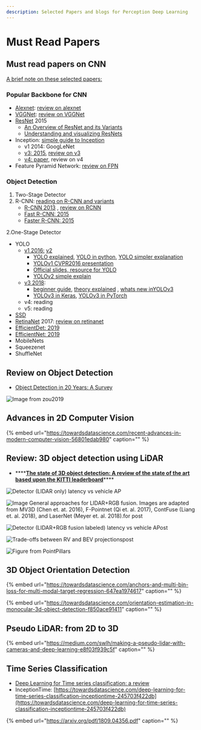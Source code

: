 ```yaml
---
description: Selected Papers and blogs for Perception Deep Learning
---
```


# Must Read Papers

## Must read papers on CNN

[A brief note on these selected papers: ](https://docs.google.com/document/d/1oTWU1kJXEOEvWUgKN878kvx3wSvjzk9aVXTUyABxDhM/edit?usp=sharing)

### Popular Backbone for CNN

* [Alexnet](https://papers.nips.cc/paper/4824-imagenet-classification-with-deep-convolutional-neural-networks.pdf):  [review on alexnet](https://medium.com/coinmonks/paper-review-of-alexnet-caffenet-winner-in-ilsvrc-2012-image-classification-b93598314160)
* [VGGNet](https://arxiv.org/pdf/1409.1556):  [review on VGGNet](https://medium.com/coinmonks/paper-review-of-vggnet-1st-runner-up-of-ilsvlc-2014-image-classification-d02355543a11)
* [ResNet](https://www.cv-foundation.org/openaccess/content_cvpr_2016/papers/He_Deep_Residual_Learning_CVPR_2016_paper.pdf) 2015
  * [An Overview of ResNet and its Variants](https://towardsdatascience.com/an-overview-of-resnet-and-its-variants-5281e2f56035)
  * [Understanding and visualizing ResNets](https://towardsdatascience.com/understanding-and-visualizing-resnets-442284831be8)
* Inception:  [ simple guide to Inception](https://towardsdatascience.com/a-simple-guide-to-the-versions-of-the-inception-network-7fc52b863202)
  * v1 2014: GoogLeNet 
  * [v3: 2015,](https://www.cv-foundation.org/openaccess/content_cvpr_2016/papers/Szegedy_Rethinking_the_Inception_CVPR_2016_paper.pdf)   [review on v3](https://medium.com/@sh.tsang/review-inception-v3-1st-runner-up-image-classification-in-ilsvrc-2015-17915421f77c)
  * [v4: paper,](https://www.aaai.org/ocs/index.php/AAAI/AAAI17/paper/download/14806/14311)  review on v4
* Feature Pyramid Network:  [review on FPN ](https://towardsdatascience.com/review-fpn-feature-pyramid-network-object-detection-262fc7482610)

### Object Detection

1. Two-Stage Detector
2. R-CNN: [reading on R-CNN and variants](https://towardsdatascience.com/r-cnn-fast-r-cnn-faster-r-cnn-yolo-object-detection-algorithms-36d53571365e)
   * [R-CNN 2013](http://islab.ulsan.ac.kr/files/announcement/513/rcnn_pami.pdf) ,  [review on RCNN](https://medium.com/coinmonks/review-r-cnn-object-detection-b476aba290d1)
   * [Fast R-CNN: 2015](https://arxiv.org/abs/1504.08083)
   * [Faster R-CNN: 2015](https://arxiv.org/abs/1506.01497)

2.One-Stage Detector

* YOLO
  * [v1 2016:](https://arxiv.org/pdf/1506.02640v5.pdf)  [v2](https://arxiv.org/abs/1612.08242)
    * [YOLO explained](https://towardsdatascience.com/yolo-you-only-look-once-real-time-object-detection-explained-492dc9230006), [ YOLO in python](https://github.com/Garima13a/YOLO-Object-Detection), [YOLO simpler explanation](https://towardsdatascience.com/computer-vision-a-journey-from-cnn-to-mask-r-cnn-and-yolo-part-2-b0b9e67762b1)
    * [YOLOv1 CVPR2016 presentation](https://www.youtube.com/watch?v=NM6lrxy0bxs&feature=youtu.be&list=PLrrmP4uhN47Y-hWs7DVfCmLwUACRigYyT) 
    * [Official slides, resource for YOLO ](https://pjreddie.com/publications/)
    * [YOLOv2 simple explain](http://christopher5106.github.io/object/detectors/2017/08/10/bounding-box-object-detectors-understanding-yolo.html)
  * [v3 2018](https://arxiv.org/pdf/1804.02767.pdf): 
    * [beginner guide](https://towardsdatascience.com/dive-really-deep-into-yolo-v3-a-beginners-guide-9e3d2666280e),  [theory explained](https://medium.com/analytics-vidhya/yolo-v3-theory-explained-33100f6d193) , [whats new inYOLOv3](https://towardsdatascience.com/yolo-v3-object-detection-53fb7d3bfe6b)
    * [YOLOv3 in Keras](https://towardsdatascience.com/object-detection-using-yolov3-using-keras-80bf35e61ce1), [YOLOv3 in PyTorch](https://blog.paperspace.com/how-to-implement-a-yolo-object-detector-in-pytorch/)
  * v4: reading
  * v5: reading
* [SSD](https://arxiv.org/abs/1512.02325)
* [RetinaNet](https://arxiv.org/abs/1708.02002) 2017:  [review on retinanet](https://towardsdatascience.com/review-retinanet-focal-loss-object-detection-38fba6afabe4)
* [EfficientDet: 2019](https://arxiv.org/abs/1911.09070)
* [EfficientNet: 2019](https://arxiv.org/abs/1905.11946)
* MobileNets
* Squeezenet
* ShuffleNet

## Review on Object Detection

* [Object Detection in 20 Years: A Survey](https://arxiv.org/pdf/1905.05055)

![Image from zou2019](https://lh4.googleusercontent.com/XxgASA7WjkiCqsEW-EqXrUaRDNYEyKBkAemKtv4e9rS3AtzVIJBEgysN9in3lpdtLjzXeh5dzkkaYy6DWnWXCvEtjHFOEvaGzxUUrpzpl-NkwcsE32nMWmgBG2uSZFMzBdjWD40Z)

## Advances in 2D Computer Vision

{% embed url="https://towardsdatascience.com/recent-advances-in-modern-computer-vision-56801edab980" caption="" %}

## Review: 3D object detection using LiDAR

* \*\*\*\*[**The state of 3D object detection: A review of the state of the art based upon the KITTI leaderboard**](https://towardsdatascience.com/the-state-of-3d-object-detection-f65a385f67a8)\*\*\*\*

![Detector \(LIDAR only\) latency vs vehicle AP](https://miro.medium.com/max/951/1*YtBWthQWmq5bqOytEl51NQ.png)

![Image General approaches for LIDAR+RGB fusion. Images are adapted from MV3D \(Chen et. at. 2016\), F-Pointnet \(Qi et. al. 2017\), ContFuse \(Liang et. al. 2018\), and LaserNet \(Meyer et. al. 2018\).for post](https://miro.medium.com/max/1236/1*N5ilVL6YmjtIHCr-SghsgQ.png)

![Detector \(LIDAR+RGB fusion labeled\) latency vs vehicle APost](https://miro.medium.com/max/936/1*11IfMVEO1yFrI5sz5NAH6A.png)

![Trade-offs between RV and BEV projectionspost](https://miro.medium.com/max/970/1*zYUa1qJsG8Hsp6sh4L9X8w.png)

![Figure from PointPillars](https://github.com/ykkimhgu/DLIP_doc/tree/3298e5d2a4b6369e5cef7973dd93eef44ca7addf/images/image%20%2811%29.png)

## 3D Object Orientation Detection

{% embed url="https://towardsdatascience.com/anchors-and-multi-bin-loss-for-multi-modal-target-regression-647ea1974617" caption="" %}

{% embed url="https://towardsdatascience.com/orientation-estimation-in-monocular-3d-object-detection-f850ace91411" caption="" %}

## Pseudo LiDAR: from 2D to 3D

{% embed url="https://medium.com/swlh/making-a-pseudo-lidar-with-cameras-and-deep-learning-e8f03f939c5f" caption="" %}

## Time Series Classification

* [Deep Learning for Time series classification: a review](https://arxiv.org/pdf/1809.04356.pdf)
* InceptionTime: [https://towardsdatascience.com/deep-learning-for-time-series-classification-inceptiontime-245703f422db](https://towardsdatascience.com/deep-learning-for-time-series-classification-inceptiontime-245703f422db)

{% embed url="https://arxiv.org/pdf/1809.04356.pdf" caption="" %}

